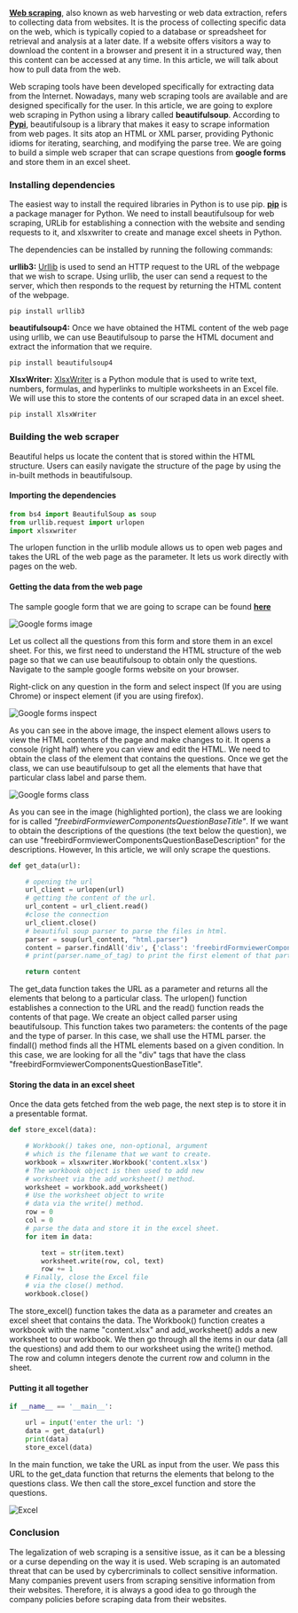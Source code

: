 [**Web scraping**](https://en.wikipedia.org/wiki/Web_scraping), also known as web harvesting or web data extraction, refers to collecting data from websites. It is the process of collecting specific data on the web, which is typically copied to a database or spreadsheet for retrieval and analysis at a later date. If a website offers visitors a way to download the content in a browser and present it in a structured way, then this content can be accessed at any time. In this article, we will talk about how to pull data from the web.

Web scraping tools have been developed specifically for extracting data from the Internet. Nowadays, many web scraping tools are available and are designed specifically for the user. In this article, we are going to explore web scraping in Python using a library called **beautifulsoup**. According to [**Pypi**](https://pypi.org/project/beautifulsoup4/),  beautifulsoup is a library that makes it easy to scrape information from web pages. It sits atop an HTML or XML parser, providing Pythonic idioms for iterating, searching, and modifying the parse tree. We are going to build a simple web scraper that can scrape questions from **google forms** and store them in an excel sheet. 
<!--more-->
### Installing dependencies
The easiest way to install the required libraries in Python is to use pip. [**pip**](https://pip.pypa.io/en/stable/) is a package manager for Python. We need to install beautifulsoup for web scraping, URLib for establishing a connection with the website and sending requests to it, and xlsxwriter to create and manage excel sheets in Python. 

The dependencies can be installed by running the following commands:

**urllib3:**
[Urllib](https://docs.python.org/3/library/urllib.html) is used to send an HTTP request to the URL of the webpage that we wish to scrape. Using urllib, the user can send a request to the server, which then responds to the request by returning the HTML content of the webpage. 

```
pip install urllib3
```

**beautifulsoup4:**
Once we have obtained the HTML content of the web page using urllib, we can use Beautifulsoup to parse the HTML document and extract the information that we require.

```
pip install beautifulsoup4
```

**XlsxWriter:** 
[XlsxWriter](https://xlsxwriter.readthedocs.io/) is a Python module that is used to write text, numbers, formulas, and hyperlinks to multiple worksheets in an Excel file. We will use this to store the contents of our scraped data in an excel sheet. 

```
pip install XlsxWriter
```

### Building the web scraper
Beautiful helps us locate the content that is stored within the HTML structure. Users can easily navigate the structure of the page by using the in-built methods in beautifulsoup.

#### Importing the dependencies

```python
from bs4 import BeautifulSoup as soup
from urllib.request import urlopen
import xlsxwriter  
```

The urlopen function in the urllib module allows us to open web pages and takes the URL of the web page as the parameter. It lets us work directly with pages on the web. 

#### Getting the data from the web page
The sample google form that we are going to scrape can be found [**here**](https://docs.google.com/forms/d/e/1FAIpQLSeI8_vYyaJgM7SJM4Y9AWfLq-tglWZh6yt7bEXEOJr_L-hV1A/viewform?formkey=dGx0b1ZrTnoyZDgtYXItMWVBdVlQQWc6MQ)

![Google forms image](/engineering-education/web-scraping-in-python/google-forms.png)

Let us collect all the questions from this form and store them in an excel sheet. For this, we first need to understand the HTML structure of the web page so that we can use beautifulsoup to obtain only the questions. Navigate to the sample google forms website on your browser. 

Right-click on any question in the form and select inspect (If you are using Chrome) or inspect element (if you are using firefox).

![Google forms inspect](/engineering-education/web-scraping-in-python/google-forms-inspect.png)

As you can see in the above image, the inspect element allows users to view the HTML contents of the page and make changes to it. It opens a console (right half) where you can view and edit the HTML. We need to obtain the class of the element that contains the questions. Once we get the class, we can use beautifulsoup to get all the elements that have that particular class label and parse them. 

![Google forms class](/engineering-education/web-scraping-in-python/google-forms-class.png)

As you can see in the image (highlighted portion), the class we are looking for is called *"freebirdFormviewerComponentsQuestionBaseTitle"*. If we want to obtain the descriptions of the questions (the text below the question), we can use "freebirdFormviewerComponentsQuestionBaseDescription" for the descriptions. However, In this article, we will only scrape the questions. 

```python
def get_data(url):

	# opening the url
	url_client = urlopen(url)
	# getting the content of the url.
	url_content = url_client.read()
	#close the connection
	url_client.close()
	# beautiful soup parser to parse the files in html. 
	parser = soup(url_content, "html.parser")
	content = parser.findAll('div', {'class': 'freebirdFormviewerComponentsQuestionBaseTitle'})
	# print(parser.name_of_tag) to print the first element of that particular tag. 

	return content
```

The get_data function takes the URL as a parameter and returns all the elements that belong to a particular class. The urlopen() function establishes a connection to the URL and the read() function reads the contents of that page. We create an object called parser using beautifulsoup. This function takes two parameters: the contents of the page and the type of parser. In this case, we shall use the HTML parser. the findall() method finds all the HTML elements based on a given condition. In this case, we are looking for all the "div" tags that have the class "freebirdFormviewerComponentsQuestionBaseTitle". 

#### Storing the data in an excel sheet
Once the data gets fetched from the web page, the next step is to store it in a presentable format. 

```python
def store_excel(data):

	# Workbook() takes one, non-optional, argument  
	# which is the filename that we want to create. 
	workbook = xlsxwriter.Workbook('content.xlsx')   
	# The workbook object is then used to add new  
	# worksheet via the add_worksheet() method. 
	worksheet = workbook.add_worksheet()   
	# Use the worksheet object to write 
	# data via the write() method. 
	row = 0
	col = 0
	# parse the data and store it in the excel sheet. 
	for item in data:

		text = str(item.text)
		worksheet.write(row, col, text)
		row += 1
	# Finally, close the Excel file 
	# via the close() method. 
	workbook.close() 
```

The store_excel() function takes the data as a parameter and creates an excel sheet that contains the data. The Workbook() function creates a workbook with the name "content.xlsx" and add_worksheet() adds a new worksheet to our workbook. We then go through all the items in our data (all the questions) and add them to our worksheet using the write() method. The row and column integers denote the current row and column in the sheet. 

#### Putting it all together

```python
if __name__ == '__main__':

	url = input('enter the url: ')
	data = get_data(url)
	print(data)
	store_excel(data)

```

In the main function, we take the URL as input from the user. We pass this URL to the get_data function that returns the elements that belong to the questions class. We then call the store_excel function and store the questions. 

![Excel](/engineering-education/web-scraping-in-python/excel.png)
### Conclusion
The legalization of web scraping is a sensitive issue, as it can be a blessing or a curse depending on the way it is used. Web scraping is an automated threat that can be used by cybercriminals to collect sensitive information. Many companies prevent users from scraping sensitive information from their websites. Therefore, it is always a good idea to go through the company policies before scraping data from their websites.
